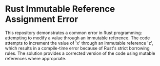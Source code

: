 # Rust Immutable Reference Assignment Error

This repository demonstrates a common error in Rust programming: attempting to modify a value through an immutable reference.  The code attempts to increment the value of 'x' through an immutable reference 'z', which results in a compile-time error because of Rust's strict borrowing rules. The solution provides a corrected version of the code using mutable references where appropriate.
